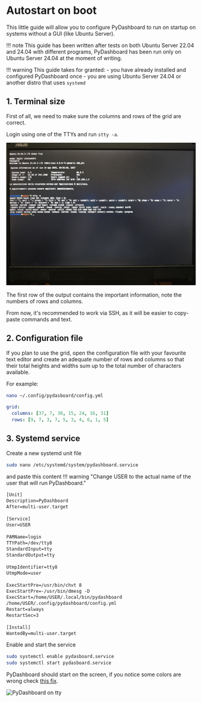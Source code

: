 # Autostart on boot

This little guide will allow you to configure PyDashboard to run on startup on systems without a GUI (like Ubuntu Server).

!!! note
    This guide has been written after tests on both Ubuntu Server 22.04 and 24.04 with different programs, PyDashboard
    has been run only on Ubuntu Server 24.04 at the moment of writing.

!!! warning
    This guide takes for granted:
        - you have already installed and configured PyDashboard once
        - you are using Ubuntu Server 24.04 or another distro that uses `systemd`

## 1. Terminal size
First of all, we need to make sure the columns and rows of the grid are correct.

Login using one of the TTYs and run `stty -a`.

![stty -a](../images/tty_size.jpg)

The first row of the output contains the important information, note the numbers of rows and columns.

From now, it's recommended to work via SSH, as it will be easier to copy-paste commands and text. 

## 2. Configuration file
If you plan to use the grid, open the configuration file with your favourite text editor and create an adequate number
of rows and columns so that their total heights and widths sum up to the total number of characters available.

For example:
```bash
nano ~/.config/pydasboard/config.yml
```

```yaml
grid:
  columns: [37, 7, 30, 15, 24, 16, 31]
  rows: [9, 7, 3, 7, 5, 3, 4, 6, 1, 5]
```

## 3. Systemd service
Create a new systemd unit file 

```bash
sudo nano /etc/systemd/system/pydashboard.service
```

and paste this content
!!! warning "Change USER to the actual name of the user that will run PyDashboard."

``` title="/etc/systemd/system/pydashboard.service"
[Unit]
Description=PyDashboard
After=multi-user.target 

[Service]
User=USER

PAMName=login
TTYPath=/dev/tty8
StandardInput=tty
StandardOutput=tty

UtmpIdentifier=tty8
UtmpMode=user

ExecStartPre=/usr/bin/chvt 8
ExecStartPre=-/usr/bin/dmesg -D
ExecStart=/home/USER/.local/bin/pydashboard /home/USER/.config/pydashboard/config.yml
Restart=always
RestartSec=3

[Install]
WantedBy=multi-user.target

```

Enable and start the service
```bash
sudo systemctl enable pydasboard.service
sudo systemctl start pydasboard.service
```

PyDashboard should start on the screen, if you notice some colors are wrong check [this fix](config_file.md/#color-scheme).

![PyDashboard on tty](../images/pydashboard_demo_tty.jpg)